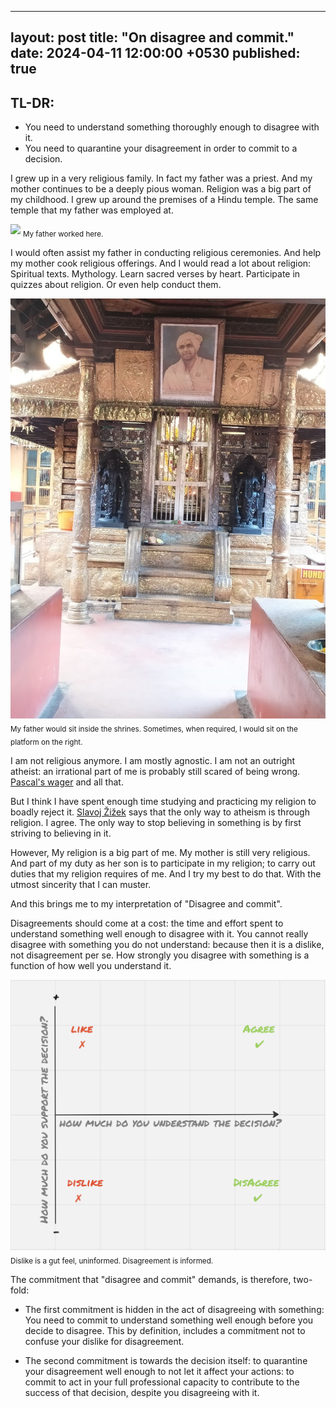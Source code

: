
---
layout: post
title:  "On disagree and commit."
date:   2024-04-11 12:00:00 +0530
published: true
---
## TL-DR:
* You need to understand something thoroughly enough to disagree with it.
* You need to quarantine your disagreement in order to commit to a decision.

I grew up in a very religious family. In fact my father was a priest. And my mother continues to be a deeply pious woman. Religion was a big part of my childhood. I grew up around the premises of a Hindu temple. The same temple that my father was employed at.

![](/assets/2024-04-11/lvtemple.jpeg)
<sub>My father worked here.</sub>


I would often assist my father in conducting religious ceremonies. And help my mother cook religious offerings. And I would read a lot about religion: Spiritual texts. Mythology. Learn sacred verses by heart. Participate in quizzes about religion. Or even help conduct them.

![](/assets/2024-04-11/lvtemple2.jpeg)
<sub>My father would sit inside the shrines. Sometimes, when required, I would sit on the platform on the right.</sub>

I am not religious anymore. I am mostly agnostic. I am not an outright atheist: an irrational part of me is probably still scared of being wrong. [Pascal's wager](https://en.wikipedia.org/wiki/Pascal%27s_wager) and all that. 


But I think I have spent enough time studying and practicing my religion to boadly reject it. [Slavoj Žižek](https://en.wikipedia.org/wiki/Slavoj_%C5%BDi%C5%BEek) says that the only way to atheism is through religion. I agree. The only way to stop believing in something is by first striving to believing in it. 

However, My religion is a big part of me. My mother is still very religious. And part of my duty as her son is to participate in my religion; to carry out duties that my religion requires of me. And I try my best to do that. With the utmost sincerity that I can muster.


And this brings me to my interpretation of "Disagree and commit". 

Disagreements should come at a cost: the time and effort spent to understand something well enough to disagree with it. You cannot really disagree with something you do not understand: because then it is a dislike, not disagreement per se. How strongly you disagree with something is a function of how well you understand it.

![](/assets/2024-04-11/dislike-vs-disagree.png)
<sub>Dislike is a gut feel, uninformed. Disagreement is informed.</sub>

The commitment that "disagree and commit" demands, is therefore, two-fold: 

* The first commitment is hidden in the act of disagreeing with something: You need to commit to understand something well enough before you decide to disagree. This by definition, includes a commitment not to confuse your dislike for disagreement.

* The second commitment is towards the decision itself: to quarantine your disagreement well enough to not let it affect your actions: to commit to act in your full professional capacity to contribute to the success of that decision, despite you disagreeing with it.



